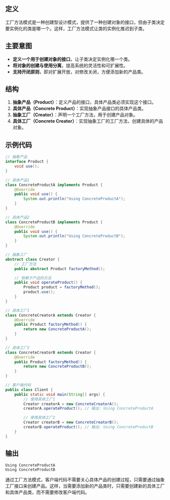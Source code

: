 ## 定义

工厂方法模式是一种创建型设计模式，提供了一种创建对象的接口，但由子类决定要实例化的类是哪一个。这样，工厂方法模式让类的实例化推迟到子类。

## 主要意图

- **定义一个用于创建对象的接口**，让子类决定实例化哪一个类。
- **将对象的创建与使用分离**，提高系统的灵活性和可扩展性。
- **支持开闭原则**，即对扩展开放，对修改关闭，方便添加新的产品类。

## 结构

1. **抽象产品（Product）**：定义产品的接口，具体产品类必须实现这个接口。
2. **具体产品（Concrete Product）**：实现抽象产品接口的具体产品类。
3. **抽象工厂（Creator）**：声明一个工厂方法，用于创建产品对象。
4. **具体工厂（Concrete Creator）**：实现抽象工厂的工厂方法，创建具体的产品对象。

## 示例代码

```java
// 抽象产品
interface Product {
    void use();
}

// 具体产品1
class ConcreteProductA implements Product {
    @Override
    public void use() {
        System.out.println("Using ConcreteProductA");
    }
}

// 具体产品2
class ConcreteProductB implements Product {
    @Override
    public void use() {
        System.out.println("Using ConcreteProductB");
    }
}

// 抽象工厂
abstract class Creator {
    // 工厂方法
    public abstract Product factoryMethod();

    // 依赖于产品的方法
    public void operateProduct() {
        Product product = factoryMethod();
        product.use();
    }
}

// 具体工厂1
class ConcreteCreatorA extends Creator {
    @Override
    public Product factoryMethod() {
        return new ConcreteProductA();
    }
}

// 具体工厂2
class ConcreteCreatorB extends Creator {
    @Override
    public Product factoryMethod() {
        return new ConcreteProductB();
    }
}

// 客户端代码
public class Client {
    public static void main(String[] args) {
        // 使用具体工厂1
        Creator creatorA = new ConcreteCreatorA();
        creatorA.operateProduct(); // 输出: Using ConcreteProductA

        // 使用具体工厂2
        Creator creatorB = new ConcreteCreatorB();
        creatorB.operateProduct(); // 输出: Using ConcreteProductB
    }
}
```

## 输出

```
Using ConcreteProductA
Using ConcreteProductB
```

通过工厂方法模式，客户端代码不需要关心具体产品的创建过程，只需要通过抽象工厂接口来创建产品。这样，当需要添加新的产品类时，只需要创建新的具体工厂和具体产品类，而不需要修改客户端代码。